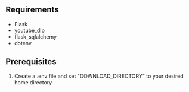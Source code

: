 ## Requirements

* Flask
* youtube_dlp
* flask_sqlalchemy
* dotenv

## Prerequisites
1. Create a .env file and set "DOWNLOAD_DIRECTORY" to your desired home directory
